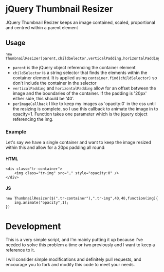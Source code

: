 jQuery Thumbnail Resizer
========================

JQuery Thumbnail Resizer keeps an image contained, scaled, proportional and centred within a parent element

## Usage

	new ThumbnailResizer(parent,childSelector,verticalPadding,horizontalPadding,perImageCallback)

* `parent` is the jQuery object referencing the container element
* `childSelector` is a string selector that finds the elements within the container element. It is applied using `container.find(childSelector)` so don't include the container in the selector
* `verticalPadding` and `horizontalPadding`  allow for an offset between the image and the boundaries of the container. If the padding is '20px' either side, this should be '40'.
* `perImageCallback` I like to keep my images as 'opacity:0' in the css until the resizing is complete, so I use this callback to animate the image in to opacity=1. Function takes one parameter which is the jquery object referencing the img.

### Example

Let's say we have a single container and want to keep the image resized within this and allow for a 20px padding all round:

#### HTML
	<div class="tr-container">
		<img class="tr-img" src="…" style="opacity:0" />
	</div>

#### JS
	new ThumbnailResizer($(".tr-container"),".tr-img",40,40,function(img){
		img.animate("opacity",1);
	})


# Development

This is a very simple script, and I'm mainly putting it up because I've needed to solve this problem a time or two previously and I want to keep a reference to it.

I will consider simple modifications and definitely pull requests, and encourage you to fork and modify this code to meet your needs.
